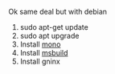Ok same deal but with debian
1. sudo apt-get update
2. sudo apt upgrade
3. Install [mono](https://www.mono-project.com/download/stable/#download-lin-debian)
4. Install [msbuild](https://www.microsoft.com/net/learn/get-started-with-dotnet-tutorial)
6. Install gninx
